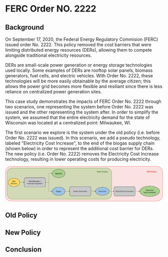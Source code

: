 <h1>FERC Order NO. 2222</h1>

<h2>Background</h2>

<p>
    On September 17, 2020, the Federal Energy Regulatory Commision (FERC) issued order No. 2222. This policy removed the cost barriers that were limiting distributed energy resources (DERs), allowing them to compete alongside traditional electricity resources. 
</p>

<p>
    DERs are small-scale power generation or energy storage technologies used locally. Some examples of DERs are rooftop solar panels, biomass generators, fuel cells, and electric vehicles. With Order No. 2222, these technologies will be more easily obtainable by the average citizen; this allows the power grid becomes more flexible and resiliant since there is less reliance on centralized power generation sites. 
</p>

<p>
    This case study demonstrates the impacts of FERC Order No. 2222 through two scenarios, one representing the system before Order No. 2222 was issued and the other representing the system after. In order to simplify the system, we assumed that the entire electricity demand for the state of Wisconsin was located at a centralized point: Milwaukee, WI. 
</p>

<p>
    The first scenario we explore is the system under the old policy (i.e. before Order No. 2222 was issued). In this scenario, we add a pseudo technology, labeled "Electricity Cost Increase", to the end of the biogas supply chain (shown below) in order to represent the additional cost barrier for DERs. The new policy (i.e. Order No. 2222) removes the Electricity Cost Increase technology, resulting in lower operating costs for producing electricity. 
</p>

<img src="Pictures\biogas_case_study\biogas_p_graph.png">

<h2>Old Policy</h2>

<p>

</p>

<h2>New Policy</h2>

<p>

</p>

<h2>Conclusion</h2>

<p>

</p>
